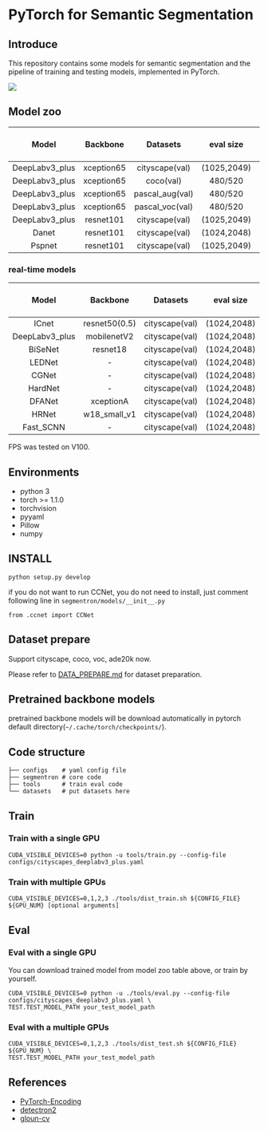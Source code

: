 # PyTorch for Semantic Segmentation
## Introduce
This repository contains some models for semantic segmentation and the pipeline of training and testing models, 
implemented in PyTorch.

![](docs/images/demo.png)

## Model zoo

|Model|Backbone|Datasets|eval size|Mean IoU(paper)|Mean IoU(this repo)|
|:-:|:-:|:-:|:-:|:-:|:-:|
|DeepLabv3_plus|xception65|cityscape(val)|(1025,2049)|78.8|[78.93](https://github.com/LikeLy-Journey/SegmenTron/releases/download/v0.1.0/deeplabv3_plus_xception_segmentron.pth)|
|DeepLabv3_plus|xception65|coco(val)|480/520|-|[70.50](https://github.com/LikeLy-Journey/SegmenTron/releases/download/v0.1.0/deeplabv3_plus_xception_coco_segmentron.pth)|
|DeepLabv3_plus|xception65|pascal_aug(val)|480/520|-|[89.56](https://github.com/LikeLy-Journey/SegmenTron/releases/download/v0.1.0/deeplabv3_plus_xception_pascal_aug_segmentron.pth)|
|DeepLabv3_plus|xception65|pascal_voc(val)|480/520|-|[88.39](https://github.com/LikeLy-Journey/SegmenTron/releases/download/v0.1.0/deeplabv3_plus_xception_pascal_voc_segmentron.pth)|
|DeepLabv3_plus|resnet101|cityscape(val)|(1025,2049)|-|[78.27](https://github.com/LikeLy-Journey/SegmenTron/releases/download/v0.1.0/deeplabv3_plus_resnet101_segmentron.pth)|
|Danet|resnet101|cityscape(val)|(1024,2048)|79.9|[79.34](https://github.com/LikeLy-Journey/SegmenTron/releases/download/v0.1.0/danet101_segmentron.pth)|
|Pspnet|resnet101|cityscape(val)|(1025,2049)|78.63|[77.00](https://github.com/LikeLy-Journey/SegmenTron/releases/download/v0.1.0/pspnet_resnet101_segmentron.pth)|

### real-time models
Model|Backbone|Datasets|eval size|Mean IoU(paper)|Mean IoU(this repo)|FPS|
|:-:|:-:|:-:|:-:|:-:|:-:|:-:|
|ICnet|resnet50(0.5)|cityscape(val)|(1024,2048)|67.8|-|41.39|
|DeepLabv3_plus|mobilenetV2|cityscape(val)|(1024,2048)|70.7|[70.3](https://github.com/LikeLy-Journey/SegmenTron/releases/download/v0.1.0/deeplabv3_plus_mobilenetv2_segmentron.pth)|46.64|
|BiSeNet|resnet18|cityscape(val)|(1024,2048)|-|-|39.90|
|LEDNet|-|cityscape(val)|(1024,2048)|-|-|31.78|
|CGNet|-|cityscape(val)|(1024,2048)|-|-|46.11|
|HardNet|-|cityscape(val)|(1024,2048)|75.9|-|69.06|
|DFANet|xceptionA|cityscape(val)|(1024,2048)|70.3|-|21.46|
|HRNet|w18_small_v1|cityscape(val)|(1024,2048)|70.3|[70.5](https://github.com/LikeLy-Journey/SegmenTron/releases/download/v0.1.0/hrnet_w18_small_v1_segmentron.pth)|66.01|
|Fast_SCNN|-|cityscape(val)|(1024,2048)|68.3|[68.9](https://github.com/LikeLy-Journey/SegmenTron/releases/download/v0.1.0/fast_scnn_segmentron.pth)|145.77|

FPS was tested on V100.

## Environments

- python 3
- torch >= 1.1.0
- torchvision
- pyyaml
- Pillow
- numpy

## INSTALL

```
python setup.py develop
```

if you do not want to run CCNet, you do not need to install, just comment following line in ```segmentron/models/__init__.py```
```
from .ccnet import CCNet
```
## Dataset prepare
Support cityscape, coco, voc, ade20k now.

Please refer to [DATA_PREPARE.md](docs/DATA_PREPARE.md) for dataset preparation.

## Pretrained backbone models 

pretrained backbone models will be download automatically in pytorch default directory(```~/.cache/torch/checkpoints/```).

## Code structure
```
├── configs    # yaml config file
├── segmentron # core code
├── tools      # train eval code
└── datasets   # put datasets here 
```

## Train
### Train with a single GPU
```
CUDA_VISIBLE_DEVICES=0 python -u tools/train.py --config-file configs/cityscapes_deeplabv3_plus.yaml
```
### Train with multiple GPUs
```
CUDA_VISIBLE_DEVICES=0,1,2,3 ./tools/dist_train.sh ${CONFIG_FILE} ${GPU_NUM} [optional arguments]
```

## Eval
### Eval with a single GPU
You can download trained model from model zoo table above, or train by yourself.
```
CUDA_VISIBLE_DEVICES=0 python -u ./tools/eval.py --config-file configs/cityscapes_deeplabv3_plus.yaml \
TEST.TEST_MODEL_PATH your_test_model_path

```
### Eval with a multiple GPUs
```
CUDA_VISIBLE_DEVICES=0,1,2,3 ./tools/dist_test.sh ${CONFIG_FILE} ${GPU_NUM} \
TEST.TEST_MODEL_PATH your_test_model_path
```

## References
- [PyTorch-Encoding](https://github.com/zhanghang1989/PyTorch-Encoding)
- [detectron2](https://github.com/facebookresearch/detectron2)
- [gloun-cv](https://github.com/dmlc/gluon-cv)
